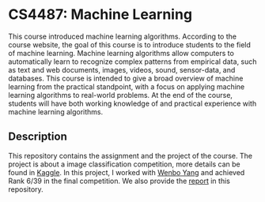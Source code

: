 # CS4487: Machine Learning

This course introduced machine learning algorithms. According to the course website, the goal of this course is to introduce students to the field of machine learning. Machine learning algorithms allow computers to automatically learn to recognize complex patterns from empirical data, such as text and web documents, images, videos, sound, sensor-data, and databases. This course is intended to give a broad overview of machine learning from the practical standpoint, with a focus on applying machine learning algorithms to real-world problems. At the end of the course, students will have both working knowledge of and practical experience with machine learning algorithms.

## Description

This repository contains the assignment and the project of the course. The project is about a image classification competition, more details can be found in [Kaggle](https://www.kaggle.com/competitions/cs4487cp/overview). In this project, I worked with [Wenbo Yang](https://github.com/yangwenbo99) and achieved Rank 6/39 in the final competition. We also provide the [report](./Report_of_CS4487_Project.pdf) in this repository. 